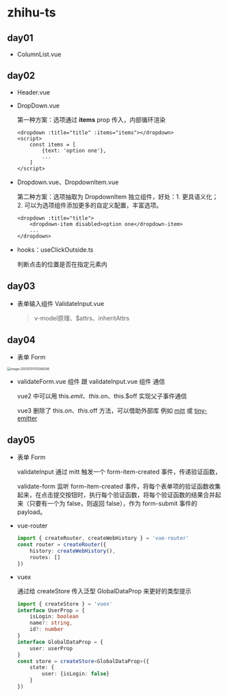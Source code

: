 # zhihu-ts

## day01

- ColumnList.vue

## day02

- Header.vue

- DropDown.vue

  第一种方案：选项通过 **items** prop 传入，内部循环渲染

  ```vue
  <dropdown :title="title" :items="items"></dropdown>
  <script>
      const items = [
          {text: 'option one'},
          ...
      ]
  </script>
  ```

- Dropdown.vue、DropdownItem.vue

  第二种方案：选项抽取为 DropdownItem 独立组件，好处：1. 更具语义化；2. 可以为选项组件添加更多的自定义配置，丰富选项。

  ```vue
  <dropdown :title="title">
      <dropdown-item disabled>option one</dropdown-item>
      ...
  </dropdown>
  ```

- hooks：useClickOutside.ts

  判断点击的位置是否在指定元素内

## day03

- 表单输入组件 ValidateInput.vue

  > v-model原理、$attrs、inheritAttrs

## day04

- 表单 Form

<img src="https://i.loli.net/2021/07/01/hg5pRfBHzwkAPCJ.png" alt="image-20210701112548206" style="zoom: 50%;" />

- validateForm.vue 组件 跟 validateInput.vue 组件 通信

  vue2 中可以用 this.$emit、this.$on、this.$off 实现父子事件通信

  vue3 删除了 this.$on、this.$off 方法，可以借助外部库 例如 [mitt](https://github.com/developit/mitt) 或 [tiny-emitter](https://github.com/scottcorgan/tiny-emitter)

## day05

- 表单 Form

  validateInput 通过 mitt 触发一个 form-item-created 事件，传递验证函数，

  validate-form 监听 form-item-created 事件，将每个表单项的验证函数收集起来，在点击提交按钮时，执行每个验证函数，将每个验证函数的结果合并起来（只要有一个为 false，则返回 false），作为 form-submit 事件的 payload。

- vue-router

  ```ts
  import { createRouter, createWebHistory } = 'vue-router'
  const router = createRouter({
      history: createWebHistory(),
      routes: []
  })
  ```

  

  

- vuex

  通过给 createStore 传入泛型 GlobalDataProp 来更好的类型提示

  ```ts
  import { createStore } = 'vuex'
  interface UserProp = {
      isLogin: boolean
      name?: string,
      id?: number
  }
  interface GlobalDataProp = {
      user: userProp
  }
  const store = createStore<GlobalDataProp>({
      state: {
          user: {isLogin: false}
      }
  })
  ```

  